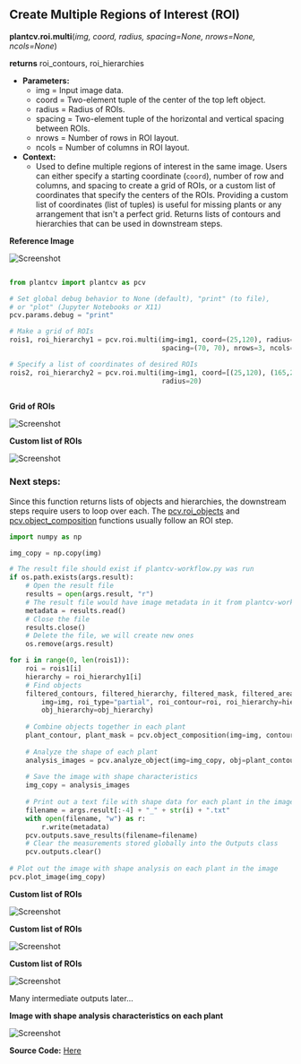 ## Create Multiple Regions of Interest (ROI) 

**plantcv.roi.multi**(*img, coord, radius, spacing=None, nrows=None, ncols=None*)

**returns** roi_contours, roi_hierarchies

- **Parameters:**
    - img            = Input image data.
    - coord          = Two-element tuple of the center of the top left object.
    - radius         = Radius of ROIs.
    - spacing        = Two-element tuple of the horizontal and vertical spacing between ROIs.
    - nrows          = Number of rows in ROI layout.
    - ncols          = Number of columns in ROI layout.
- **Context:**
    - Used to define multiple regions of interest in the same image. Users can either specify a
      starting coordinate (`coord`), number of row and columns, and spacing to create a grid of ROIs,
      or a custom list of coordinates that specify the centers of the ROIs. Providing a custom list 
      of coordinates (list of tuples) is useful for missing plants or any arrangement that isn't 
      a perfect grid. Returns lists of contours and hierarchies that can be used in downstream steps. 

**Reference Image**

![Screenshot](img/documentation_images/multi/original_multi_image.jpg)

```python

from plantcv import plantcv as pcv

# Set global debug behavior to None (default), "print" (to file), 
# or "plot" (Jupyter Notebooks or X11)
pcv.params.debug = "print"

# Make a grid of ROIs 
rois1, roi_hierarchy1 = pcv.roi.multi(img=img1, coord=(25,120), radius=20, 
                                      spacing=(70, 70), nrows=3, ncols=6)

# Specify a list of coordinates of desired ROIs 
rois2, roi_hierarchy2 = pcv.roi.multi(img=img1, coord=[(25,120), (165,260), (310, 260)], 
                                      radius=20)
                                      
```

**Grid of ROIs**

![Screenshot](img/documentation_images/multi/grid_roi.jpg)

**Custom list of ROIs** 

![Screenshot](img/documentation_images/multi/custom_list_roi.jpg)

### Next steps:

Since this function returns lists of objects and hierarchies, the downstream steps require users to loop 
over each. The [pcv.roi_objects](roi_objects.md) and [pcv.object_composition](object_composition.md) functions usually 
follow an ROI step.

```python
import numpy as np 

img_copy = np.copy(img)

# The result file should exist if plantcv-workflow.py was run
if os.path.exists(args.result):
    # Open the result file
    results = open(args.result, "r")
    # The result file would have image metadata in it from plantcv-workflow.py, read it into memory
    metadata = results.read()
    # Close the file
    results.close()
    # Delete the file, we will create new ones
    os.remove(args.result)

for i in range(0, len(rois1)):
    roi = rois1[i]
    hierarchy = roi_hierarchy1[i]
    # Find objects
    filtered_contours, filtered_hierarchy, filtered_mask, filtered_area = pcv.roi_objects(
        img=img, roi_type="partial", roi_contour=roi, roi_hierarchy=hierarchy, object_contour=obj, 
        obj_hierarchy=obj_hierarchy)
    
    # Combine objects together in each plant     
    plant_contour, plant_mask = pcv.object_composition(img=img, contours=filtered_contours, hierarchy=filtered_hierarchy)        
    
    # Analyze the shape of each plant 
    analysis_images = pcv.analyze_object(img=img_copy, obj=plant_contour, mask=plant_mask)
    
    # Save the image with shape characteristics 
    img_copy = analysis_images
    
    # Print out a text file with shape data for each plant in the image 
    filename = args.result[:-4] + "_" + str(i) + ".txt" 
    with open(filename, "w") as r:
        r.write(metadata)
    pcv.outputs.save_results(filename=filename)
    # Clear the measurements stored globally into the Outputs class
    pcv.outputs.clear()
    
# Plot out the image with shape analysis on each plant in the image 
pcv.plot_image(img_copy)
```
**Custom list of ROIs** 

![Screenshot](img/documentation_images/multi/first_plant_mask.jpg)

**Custom list of ROIs** 

![Screenshot](img/documentation_images/multi/first_plant_object.jpg)

**Custom list of ROIs** 

![Screenshot](img/documentation_images/multi/first_plant_shape.jpg)

Many intermediate outputs later... 

**Image with shape analysis characteristics on each plant** 

![Screenshot](img/documentation_images/multi/multi_plants_shape.jpg)

**Source Code:** [Here](https://github.com/danforthcenter/plantcv/blob/main/plantcv/plantcv/roi/roi_methods.py)
